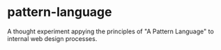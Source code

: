 pattern-language
================

A thought experiment appying the principles of "A Pattern Language" to internal web design processes.